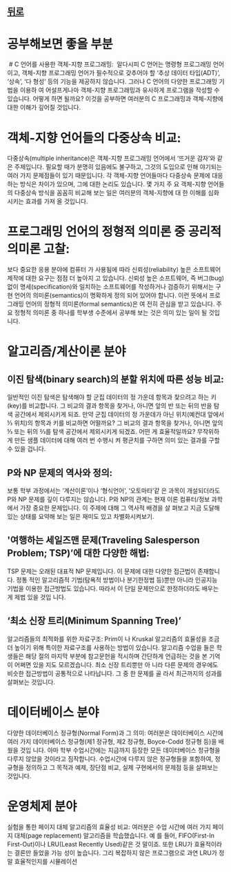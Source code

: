  ## [뒤로](#기타)
 # 공부해보면 좋을 부분

 # C 언어를 사용한 객체-지향 프로그래밍:
 알다시피 C 언어는 명령형 프로그래밍 언어이고, 
 객체-지향 프로그래밍 언어가 필수적으로 갖추어야 할 
 ‘추상 데이터 타입(ADT)’, ‘상속’, ‘다 형성’ 등의 기능을 제공하지 않습니다. 
 그러나 C 언어의 다양한 프로그래밍 기법을 이용하 여 어설프게나마 객체-지향 프로그래밍과 유사하게 프로그램을 작성할 수 있습니다. 
 어떻게 하면 될까요? 이것을 공부하면 여러분의 C 프로그래밍과 객체-지향에 대한 이해가 깊어질 것입니다.
 
 # 객체-지향 언어들의 다중상속 비교:
 다중상속(multiple inheritance)은 객체-지향 프로그래밍 언어에서 ‘뜨거운 감자’와 같은 주제입니다. 
 필요할 때가 분명히 있음에도 불구하고, 그것의 도입으로 인해 야기되는 여러 가지 문제점들이 있기 때문입니다. 
 각 객체-지향 언어들마다 다중상속 문제에 대응하는 방식은 차이가 있으며, 그에 대한 논리도 있습니다. 
 몇 가지 주 요 객체-지향 언어들의 다중상속 방식을 꼼꼼히 비교해 보는 일은 여러분의 객체-지향에 대 한 이해를 심화시키는 효과를 가져 올 것입니다.
 
 # 프로그래밍 언어의 정형적 의미론 중 공리적 의미론 고찰: 
 보다 중요한 응용 분야에 컴퓨터 가 사용됨에 따라 신뢰성(reliability) 높은 소프트웨어 제작에 대한 요구는 점점 더 높아지 고 있습니다. 
 신뢰성 높은 소프트웨어, 즉 버그(bug) 없이 명세(specification)와 일치하는 소프트웨어를 작성하거나 검증하기 위해서는 
 구현 언어의 의미론(semantics)이 명확하게 정의 되어 있어야 합니다. 
 이런 뜻에서 프로그래밍 언어의 정형적 의미론(formal semantics)은 여 전히 관심을 받고 있습니다.
 주요 정형적 의미론 중 하나를 학부생 수준에서 공부해 보는 것은 의미 있는 일이 될 것입니다.
 
 # 알고리즘/계산이론 분야
 
 ## 이진 탐색(binary search)의 분할 위치에 따른 성능 비교: 
 일반적인 이진 탐색은 탐색해야 할 군집 데이터의 정 가운데 항목과 찾으려고 하는 키(key)를 비교합니다. 
 그 비교의 결과 항목을 찾거나, 아니면 앞의 반 또는 뒤의 반을 탐색 공간에서 제외시키게 되죠. 
 만약 군집 데이터의 정 가운데가 아닌 위치(예컨대 앞에서 ⅓ 위치)의 항목과 키를 비교하면 어떨까요? 
 그 비교의 결과 항목을 찾거나, 아니면 앞의 ⅓ 또는 뒤의 ⅔를 탐색 공간에서 제외시키게 되겠죠. 
 어떤 게 효율적일까요? 무작위하게 만든 샘플 데이터에 대해 여러 번 수행시 켜 평균치를 구하면 의미 있는 결과를 구할 수 있을 겁니다. 
 
 ## P와 NP 문제의 역사와 정의: 
 보통 학부 과정에서는 ‘계산이론’이나 ‘형식언어’, ‘오토마타’같 은 과목이 개설되더라도 P와 NP 문제를 깊이 다루지는 않습니다.
 P와 NP의 관계는 현재 이론 컴퓨터/정보 과학에서 가장 중요한 문제입니다. 
 이 주제에 대해 그 역사적 배경을 살 펴보고 지금 도달해 있는 상태를 요약해 보는 일은 재미도 있고 차별화시켜보기.
 
 ## '여행하는 세일즈맨 문제(Traveling Salesperson Problem; TSP)’에 대한 다양한 해법: 
 TSP 문제는 오래된 대표적 NP 문제입니다. 이 문제에 대한 다양한 접근법이 존재합니다. 
 정통 적인 알고리즘적 기법(탐욕적 방법이나 분기한정법 등)뿐만 아니라 인공지능 기법을 이용한 접근방법도 있습니다. 
 따라서 이 단일 문제만으로 한정하더라도 배우는 게 제법 있을 것입 니다. 
 
 ## ‘최소 신장 트리(Minimum Spanning Tree)’ 
 알고리즘들의 최적화를 위한 자료구조: 
 Prim이 나 Kruskal 알고리즘의 효율성을 조금 더 높이기 위해 특이한 자료구조를 사용하는 방법이 있습니다. 
 알고리즘 수업을 들은 학생들은 해당 절의 마지막 부분에 참고문헌을 적시하며 간단하게 언급하는 것을 본 기억이 어쩌면 있을 지도 모르겠습니다. 
 최소 신장 트리뿐만 아 니라 다른 문제의 경우에도 비슷한 접근방법이 공통적으로 나타납니다. 
 그 중 한 문제를 골 라서 최근까지의 성과를 살펴보는 것입니다.
 
 # 데이터베이스 분야
 다양한 데이터베이스 정규형(Normal Form)과 그 의미: 
 여러분은 데이터베이스 시간에 여러 가지 데이터베이스 정규형(제1 정규형, 제2 정규형, Boyce-Codd 정규형 등)을 배웠을 것입 니다. 
 아마 학부 수업시간에는 지금까지 등장한 모든 데이터베이스 정규형을 다루지 않았을 것이라고 짐작합니다. 
 수업시간에 다루지 않은 정규형들을 포함하여, 정규형을 정의하고 그 목적과 예제, 장단점 비교, 실제 구현에서의 문제점 등을 살펴보는 것입니다.
 
 
 # 운영체제 분야
 실험을 통한 페이지 대체 알고리즘의 효율성 비교: 
 여러분은 수업 시간에 여러 가지 페이지 대체(page replacement) 알고리즘을 학습했습니다. 예
 를 들어, FIFO(First-In First-Out)이나 LRU(Least Recently Used)같은 것 말이죠.
 또한 LRU가 효율적이라는 결론만 들었을 가능 성이 높습니다. 
 그리 복잡하지 않은 프로그램으로 과연 LRU가 정말 효율적인지를 시뮬레이션  
